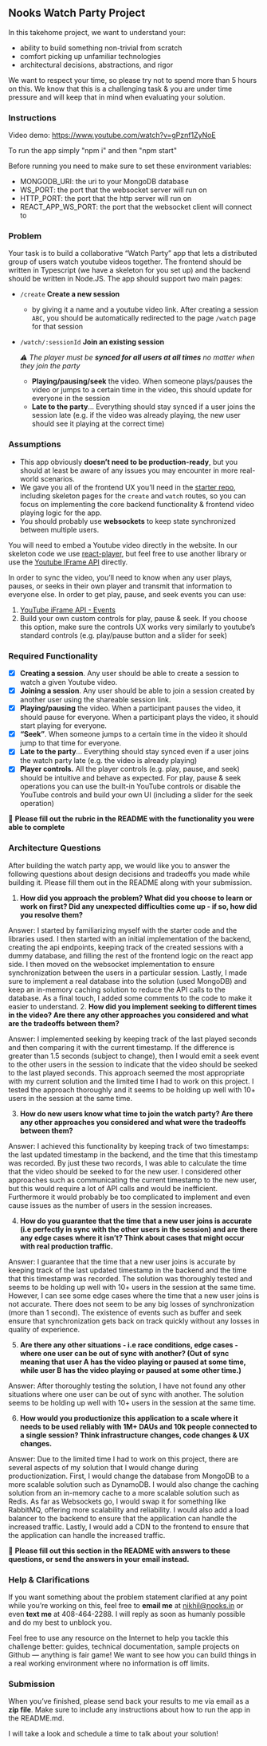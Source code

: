 ## Nooks Watch Party Project

In this takehome project, we want to understand your:
- ability to build something non-trivial from scratch
- comfort picking up unfamiliar technologies
- architectural decisions, abstractions, and rigor

We want to respect your time, so please try not to spend more than 5 hours on this. We know that this is a challenging task & you are under time pressure and will keep that in mind when evaluating your solution.

### Instructions

Video demo: https://www.youtube.com/watch?v=gPznf1ZyNoE

To run the app simply "npm i" and then "npm start"

Before running you need to make sure to set these environment variables:

- MONGODB_URI: the uri to your MongoDB database
- WS_PORT: the port that the websocket server will run on
- HTTP_PORT: the port that the http server will run on
- REACT_APP_WS_PORT: the port that the websocket client will connect to


### Problem
Your task is to build a collaborative “Watch Party” app that lets a distributed group of users watch youtube videos together. The frontend should be written in Typescript (we have a skeleton for you set up) and the backend should be written in Node.JS. The app should support two main pages:

- `/create` **Create a new session**
    - by giving it a name and a youtube video link. After creating a session `ABC`, you should be automatically redirected to the page `/watch` page for that session
- `/watch/:sessionId` **Join an existing session**
    
    *⚠️ The player must be **synced for all users at all times** no matter when they join the party*
    
    - **Playing/pausing/seek** the video. When someone plays/pauses the video or jumps to a certain time in the video, this should update for everyone in the session
    - **Late to the party**... Everything should stay synced if a user joins the session late (e.g. if the video was already playing, the new user should see it playing at the correct time)
        
### Assumptions

- This app obviously **doesn’t need to be production-ready**, but you should at least be aware of any issues you may encounter in more real-world scenarios.
- We gave you all of the frontend UX you’ll need in the [starter repo](https://github.com/NooksApp/nooks-fullstack-takehome), including skeleton pages for the `create` and `watch` routes, so you can focus on implementing the core backend functionality & frontend video playing logic for the app.
- You should probably use **websockets** to keep state synchronized between multiple users.

You will need to embed a Youtube video directly in the website. In our skeleton code we use [react-player](https://www.npmjs.com/package/react-player), but feel free to use another library or use the [Youtube IFrame API](https://developers.google.com/youtube/iframe_api_reference) directly.

In order to sync the video, you’ll need to know when any user plays, pauses, or seeks in their own player and transmit that information to everyone else. In order to get play, pause, and seek events you can use:
1. [YouTube iFrame API - Events](https://developers.google.com/youtube/iframe_api_reference#Events)
2. Build your own custom controls for play, pause & seek. If you choose  this option, make sure the controls UX works very similarly to youtube’s standard controls (e.g. play/pause button and a slider for seek)

### Required Functionality

- [x] **Creating a session**. Any user should be able to create a session to watch a given Youtube video.
- [x] **Joining a session**. Any user should be able to join a session created by another user using the shareable session link.
- [x] **Playing/pausing** the video. When a participant pauses the video, it should pause for everyone. When a participant plays the video, it should start playing for everyone.
- [x] **“Seek”**. When someone jumps to a certain time in the video it should jump to that time for everyone.
- [x] **Late to the party**... Everything should stay synced even if a user joins the watch party late (e.g. the video is already playing)
- [x] **Player controls.** All the player controls (e.g. play, pause, and seek) should be intuitive and behave as expected. For play, pause & seek operations you can use the built-in YouTube controls or disable the YouTube controls and build your own UI (including a slider for the seek operation)

🚨 **Please fill out the rubric in the README with the functionality you were able to complete**


### Architecture Questions

After building the watch party app, we would like you to answer the following questions about design decisions and tradeoffs you made while building it. Please fill them out in the README along with your submission.

1. **How did you approach the problem? What did you choose to learn or work on first? Did any unexpected difficulties come up - if so, how did you resolve them?**

Answer: I started by familiarizing myself with the starter code and the libraries used. I then started with an initial implementation of the backend, creating the api endpoints, keeping track of the created sessions with a dummy database, and filling the rest of the frontend logic on the react app side. I then moved on the websocket implementation to ensure synchronization between the users in a particular session. Lastly, I made sure to implement a real database into the solution (used MongoDB) and keep an in-memory caching solution to reduce the API calls to the database. As a final touch, I added some comments to the code to make it easier to understand.
2. **How did you implement seeking to different times in the video? Are there any other approaches you considered and what are the tradeoffs between them?**

Answer: I implemented seeking by keeping track of the last played seconds and then comparing it with the current timestamp. If the difference is greater than 1.5 seconds (subject to change), then I would emit a seek event to the other users in the session to indicate that the video should be seeked to the last played seconds. This approach seemed the most appropriate with my current solution and the limited time I had to work on this project. I tested the approach thoroughly and it seems to be holding up well with 10+ users in the session at the same time.

3. **How do new users know what time to join the watch party? Are there any other approaches you considered and what were the tradeoffs between them?**

Answer: I achieved this functionality by keeping track of two timestamps: the last updated timestamp in the backend, and the time that this timestamp was recorded. By just these two records, I was able to calculate the time that the video should be seeked to for the new user. I considered other approaches such as communicating the current timestamp to the new user, but this would require a lot of API calls and would be inefficient. Furthermore it would probably be too complicated to implement and even cause issues as the number of users in the session increases.

4. **How do you guarantee that the time that a new user joins is accurate (i.e perfectly in sync with the other users in the session) and are there any edge cases where it isn’t? Think about cases that might occur with real production traffic.**

Answer: I guarantee that the time that a new user joins is accurate by keeping track of the last updated timestamp in the backend and the time that this timestamp was recorded. The solution was thoroughly tested and seems to be holding up well with 10+ users in the session at the same time. However, I can see some edge cases where the time that a new user joins is not accurate. There does not seem to be any big losses of synchronization (more than 1 second). The existence of events such as buffer and seek ensure that synchronization gets back on track quickly without any losses in quality of experience.

5. **Are there any other situations - i.e race conditions, edge cases - where one user can be out of sync with another? (Out of sync meaning that user A has the video playing or paused at some time, while user B has the video playing or paused at some other time.)**

Answer: After thoroughly testing the solution, I have not found any other situations where one user can be out of sync with another. The solution seems to be holding up well with 10+ users in the session at the same time. 

6. **How would you productionize this application to a scale where it needs to be used reliably with 1M+ DAUs and 10k people connected to a single session? Think infrastructure changes, code changes & UX changes.**

Answer: Due to the limited time I had to work on this project, there are several aspects of my solution that I would change during productionization. First, I would change the database from MongoDB to a more scalable solution such as DynamoDB. I would also change the caching solution from an in-memory cache to a more scalable solution such as Redis. As far as Websockets go, I would swap it for something like RabbitMQ, offering more scalability and reliability. I would also add a load balancer to the backend to ensure that the application can handle the increased traffic. Lastly, I would add a CDN to the frontend to ensure that the application can handle the increased traffic.

🚨 **Please fill out this section in the README with answers to these questions, or send the answers in your email instead.**

### Help & Clarifications

If you want something about the problem statement clarified at any point while you’re working on this, feel free to **email me** at nikhil@nooks.in or even **text me** at 408-464-2288. I will reply as soon as humanly possible and do my best to unblock you.

Feel free to use any resource on the Internet to help you tackle this challenge better: guides, technical documentation, sample projects on Github — anything is fair game! We want to see how you can build things in a real working environment where no information is off limits.

### Submission

When you’ve finished, please send back your results to me via email as a **zip file**. Make sure to include any instructions about how to run the app in the README.md. 

I will take a look and schedule a time to talk about your solution!

